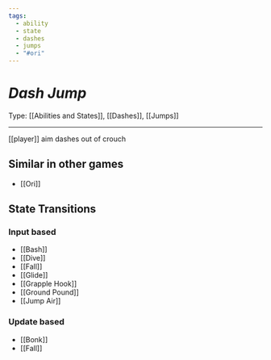 ```yaml
---
tags:
  - ability
  - state
  - dashes
  - jumps
  - "#ori"
---
```

# _Dash Jump_

Type: [[Abilities and States]], [[Dashes]], [[Jumps]]

----


[[player]] aim dashes out of crouch


## Similar in other games

* [[Ori]]


## State Transitions

### Input based

* [[Bash]]
* [[Dive]]
* [[Fall]]
* [[Glide]]
* [[Grapple Hook]]
* [[Ground Pound]]
* [[Jump Air]]

### Update based

* [[Bonk]]
* [[Fall]]